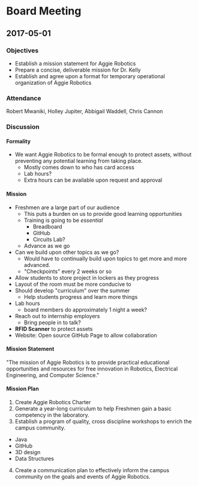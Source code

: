 # Board Meeting
## 2017-05-01

### Objectives
* Establish a mission statement for Aggie Robotics
* Prepare a concise, deliverable mission for Dr. Kelly
* Establish and agree upon a format for temporary operational organization of Aggie Robotics

### Attendance
Robert Mwaniki, Holley Jupiter, Abbigail Waddell, Chris Cannon

### Discussion

#### Formality
* We want Aggie Robotics to be formal enough to protect assets, without preventing any potential learning from taking place.
  * Mostly comes down to who has card access
  * Lab hours?
  * Extra hours can be available upon request and approval

#### Mission
* Freshmen are a large part of our audience
  * This puts a burden on us to provide good learning opportunities
  * Training is going to be _essential_
    * Breadboard
    * GitHub
    * Circuits Lab?
  * Advance as we go
* Can we build upon other topics as we go?
  * Would have to continually build upon topics to get more and more advanced.
  * "Checkpoints" every 2 weeks or so
* Allow students to store project in lockers as they progress
* Layout of the room must be more conducive to
* Should develop "curriculum" over the summer
  * Help students progress and learn more things
* Lab hours
  * board members do approximately 1 night a week?
* Reach out to internship employers
  * Bring people in to talk?
* **RFID Scanner** to protect assets
* Website: Open source GitHub Page to allow collaboration

#### Mission Statement
"The mission of Aggie Robotics is to provide practical educational opportunities and resources for free innovation in Robotics, Electrical Engineering, and Computer Science."

#### Mission Plan
1. Create Aggie Robotics Charter
2. Generate a year-long curriculum to help Freshmen gain a basic competency in the laboratory.
3. Establish a program of quality, cross discipline workshops to enrich the campus community.
  * Java
  * GitHub
  * 3D design
  * Data Structures
4. Create a communication plan to effectively inform the campus community on the goals and events of Aggie Robotics.
